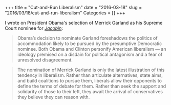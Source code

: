 +++
title = "Cut-and-Run Liberalism"
date = "2016-03-18"
slug = "2016/03/18/cut-and-run-liberalism"
Categories = []
+++

I wrote on President Obama's selection of Merrick Garland as his Supreme Court nominee for [*Jacobin*](https://www.jacobinmag.com/2016/03/obama-supreme-court-merrick-scotus-republicans/):

> Obama’s decision to nominate Garland foreshadows the politics of accommodation likely to be pursued by the presumptive Democratic nominee. Both Obama and Clinton personify American liberalism — an ideology premised on a disdain for political antagonism and a fear of unresolved disagreement.

> The nomination of Merrick Garland is only the latest illustration of this tendency in liberalism. Rather than articulate alternatives, state aims, and build coalitions to pursue them, liberals allow their opponents to define the terms of debate for them. Rather than seek the support and solidarity of those to their left, they await the arrival of conservatives they believe they can reason with.
